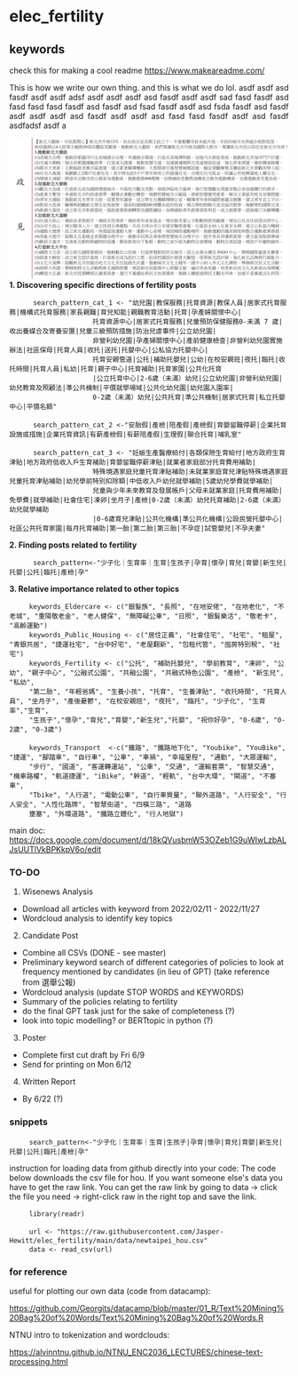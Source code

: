 # elec_fertility

## keywords 
check this for making a cool readme https://www.makeareadme.com/
<div align="justify">

This is how we write our own thing. and this is what we do lol.  asdf asdf asd fasdf asdf asdf adsf asdf asdf asdf asd fasdf asdf asdf sad fasd fasdf asd fasd fasd fasd fasdf asd fasdf asd fsad fasdf asdf asd fsda fasdf asd fasdf asdf asdf asdf asd fasdf asdf asdf asd fasd fasd fasdf asdf asd fasdf asdfadsf asdf a
</div>

![Alt Text](https://github.com/Jasper-Hewitt/elec_fertility/blob/main/data/%E6%9E%97%E4%BD%B3%E9%BE%8D.png?raw=true)
**1. Discovering specific directions of fertility posts**
          
          search_pattern_cat_1 <- "幼兒園|教保服務|托育資源|教保人員|居家式托育服務|機構式托育服務|家長親職|育兒知能|親職教育活動|托育|孕產婦關懷中心|
                         托育資源中心|居家式托育服務|兒童預防保健服務0-未滿 7 歲|收出養媒合及寄養安置|兒童三級預防措施|防治兒虐事件|公立幼兒園|
                         非營利幼兒園|孕產婦關懷中心|產前健康檢查|非營利幼兒園實施辦法|社區保母|托育人員|收托|送托|托嬰中心|公私協力托嬰中心|
                         托育安親管道|公托|補助托嬰兒|公幼|在校安親班|夜托|臨托|收托時間|托育人員|私幼|托育|親子中心|托育補助|托育家園|公共化托育
                         |公立托育中心|2-6歲（未滿）幼兒|公立幼兒園|非營利幼兒園|幼兒教育及照顧法|準公共機制|平價就學場域|公共化幼兒園|幼兒園入園率|
                         0-2歲（未滿）幼兒|公共托育|準公共機制|居家式托育|私立托嬰中心|平價名額"

          search_pattern_cat_2 <-"安胎假|產檢|陪產假|產檢假|育嬰留職停薪|企業托育設施或措施|企業托育資訊|有薪產檢假|有薪陪產假|生理假|聯合托育|哺乳室"

          search_pattern_cat_3 <- "妊娠生產醫療給付|各類保險生育給付|地方政府生育津貼|地方政府低收入戶生育補助|育嬰留職停薪津貼|就業者家庭部分托育費用補助|
                         特殊境遇家庭兒童托育津貼補助|未就業家庭育兒津貼特殊境遇家庭兒童托育津貼補助|幼兒學前特別扣除額|中低收入戶幼兒就學補助|5歲幼兒學費就學補助|
                         兒童與少年未來教育及發展帳戶|父母未就業家庭|托育費用補助|免學費|就學補助|社會住宅|凍卵|坐月子|產檢|0-2歲（未滿）幼兒托育補助|2-6歲（未滿）幼兒就學補助
                         |0-6歲育兒津貼|公共化機構|準公共化機構|公設民營托嬰中心|社區公共托育家園|每月托育補助|第一胎|第二胎|第三胎|不孕症|試管嬰兒|不孕夫妻"
                         
                         
                         
                         
**2. Finding posts related to fertility**

          search_pattern<-"少子化｜生育率｜生育|生孩子|孕育|懷孕|育兒|育嬰|新生兒|托嬰|公托|臨托|產檢|孕"
         
**3. Relative importance related to other topics**
         
         keywords_Eldercare <- c("銀髮族", "長照", "在地安佬", "在地老化", "不老城", "重陽敬老金", "老人健保", "無障礙公車", "日照", "銀髮樂活", "敬老卡", "高齡運動")
         keywords_Public_Housing <- c("居住正義", "社會住宅", "社宅", "租屋", "青銀共居", "捷運社宅", "台中好宅", "老屋翻新", "包租代管", "囤房特別稅", "社宅")
         keywords_Fertility <- c("公托", "補助托嬰兒", "學前教育", "凍卵", "公幼", "親子中心", "公融式公園", "共融公園", "共融式特色公園", "產檢", "新生兒", "私幼", 
         "第二胎", "年輕爸媽", "生養小孩", "托育", "生養津貼", "收托時間", "托育人員", "坐月子", "產後憂鬱", "在校安親班", "夜托", "臨托", "少子化", "生育率","生育",
         "生孩子","懷孕","育兒","育嬰","新生兒","托嬰", "祝你好孕", "0-6歲", "0-2歲", "0-3歲") 
         
         keywords_Transport  <-c("鐵路", "鐵路地下化", "Youbike", "YouBike", "捷運", "腳踏車", "自行車", "公車", "車禍", "幸福里程", "通勤", "大眾運輸", 
         "步行", "國道", "客運轉運站", "公車", "交通", "運輸套票", "智慧交通", "機車路權", "軌道捷運", "iBike", "幹道", "輕軌", "台中大環", "閘道", "不塞車", 
         "Tbike", "人行道", "電動公車", "自行車質量", "聯外道路", "人行安全", "行人安全", "人性化路牌", "智慧街道", "四橫三路", "道路
         壅塞", "外環道路", "鐵路立體化", "行人地獄")
         
                        
                     






main doc: https://docs.google.com/document/d/18kQVusbmW53OZeb1G9uWIwLzbALJsUUTlVkBPKkpV6o/edit

### TO-DO
1) Wisenews Analysis
- Download all articles with keyword from 2022/02/11 - 2022/11/27 
- Wordcloud analysis to identify key topics


2) Candidate Post
- Combine all CSVs (DONE - see master)
- Preliminary keyword search of different categories of policies to look at frequency mentioned by candidates (in lieu of GPT) (take reference from 選舉公報)
- Wordcloud analysis (update STOP WORDS and KEYWORDS)
- Summary of the policies relating to fertility 
- do the final GPT task just for the sake of completeness (?)
- look into topic modelling? or BERTtopic in python (?)




3) Poster 
- Complete first cut draft by Fri 6/9
- Send for printing on Mon 6/12


4) Written Report 
- By 6/22 (?)








### snippets

         search_pattern<-"少子化｜生育率｜生育|生孩子|孕育|懷孕|育兒|育嬰|新生兒|托嬰|公托|臨托|產檢|孕"
 

instruction for loading data from github directly into your code:
The code below downloads the csv file for hou. If you want someone else's data you have to get the raw link. 
You can get the raw link by going to data -> click the file you need -> right-click raw in the right top and save the link. 

         library(readr)

         url <- "https://raw.githubusercontent.com/Jasper-Hewitt/elec_fertility/main/data/newtaipei_hou.csv"
         data <- read_csv(url)

### for reference
useful for plotting our own data (code from datacamp):

https://github.com/Georgits/datacamp/blob/master/01_R/Text%20Mining%20Bag%20of%20Words/Text%20Mining%20Bag%20of%20Words.R

NTNU intro to tokenization and wordclouds:

https://alvinntnu.github.io/NTNU_ENC2036_LECTURES/chinese-text-processing.html




